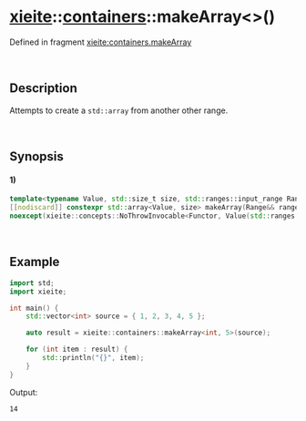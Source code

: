 # [xieite](../../xieite.md)\:\:[containers](../../containers.md)\:\:makeArray\<\>\(\)
Defined in fragment [xieite:containers.makeArray](../../../src/containers/make_array.cpp)

&nbsp;

## Description
Attempts to create a `std::array` from another other range.

&nbsp;

## Synopsis
#### 1)
```cpp
template<typename Value, std::size_t size, std::ranges::input_range Range = std::initializer_list<Value>, xieite::concepts::Invocable<Value(std::ranges::range_common_reference_t<Range>)> Functor = decltype(XIEITE_LIFT_PREFIX_GLOBAL(static_cast<Value>))>
[[nodiscard]] constexpr std::array<Value, size> makeArray(Range&& range, Functor&& converter = Functor())
noexcept(xieite::concepts::NoThrowInvocable<Functor, Value(std::ranges::range_common_reference_t<Range>)>)
```

&nbsp;

## Example
```cpp
import std;
import xieite;

int main() {
    std::vector<int> source = { 1, 2, 3, 4, 5 };

    auto result = xieite::containers::makeArray<int, 5>(source);

    for (int item : result) {
        std::println("{}", item);
    }
}
```
Output:
```
14
```
